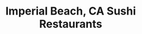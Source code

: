---
layout: city
title: Imperial Beach, CA Sushi Restaurants
permalink: /california/imperial-beach/
stateAbbr: CA
stateName: California
cityName: Imperial Beach
---